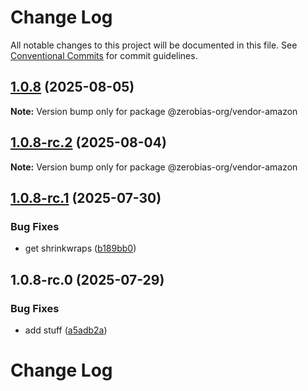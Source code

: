 # Change Log

All notable changes to this project will be documented in this file.
See [Conventional Commits](https://conventionalcommits.org) for commit guidelines.

## [1.0.8](https://github.com/zerobias-org/vendor/compare/@zerobias-org/vendor-amazon@1.0.8-rc.2...@zerobias-org/vendor-amazon@1.0.8) (2025-08-05)

**Note:** Version bump only for package @zerobias-org/vendor-amazon





## [1.0.8-rc.2](https://github.com/zerobias-org/vendor/compare/@zerobias-org/vendor-amazon@1.0.8-rc.1...@zerobias-org/vendor-amazon@1.0.8-rc.2) (2025-08-04)

**Note:** Version bump only for package @zerobias-org/vendor-amazon





## [1.0.8-rc.1](https://github.com/zerobias-org/vendor/compare/@zerobias-org/vendor-amazon@1.0.8-rc.0...@zerobias-org/vendor-amazon@1.0.8-rc.1) (2025-07-30)


### Bug Fixes

* get shrinkwraps ([b189bb0](https://github.com/zerobias-org/vendor/commit/b189bb0cf53ad66427530ccc0eab7824527942d3))





## 1.0.8-rc.0 (2025-07-29)


### Bug Fixes

* add stuff ([a5adb2a](https://github.com/zerobias-org/vendor/commit/a5adb2aecd0670c42e9077affecb6a047bf30fc6))





# Change Log
